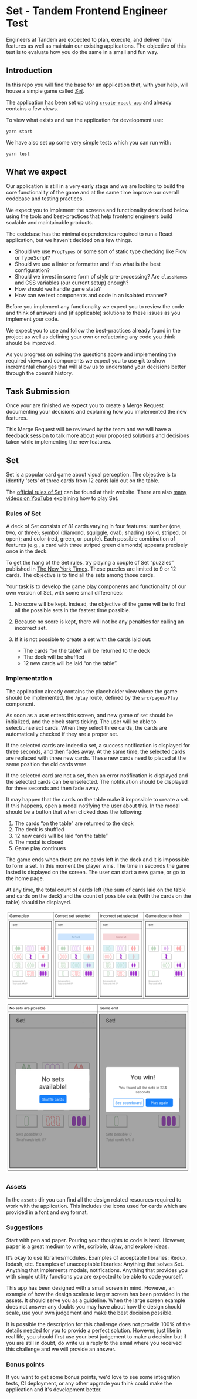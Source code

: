 # Set - Tandem Frontend Engineer Test

Engineers at Tandem are expected to plan, execute, and deliver new features as well as maintain our existing applications. The objective of this test is to evaluate how you do the same in a small and fun way.

## Introduction

In this repo you will find the base for an application that, with your help, will house a simple game called [_Set_](https://en.wikipedia.org/wiki/Set_(game)).

The application has been set up using [`create-react-app`](https://github.com/facebook/create-react-app) and already contains a few views.

To view what exists and run the application for development use:

```
yarn start
```

We have also set up some very simple tests which you can run with:

```
yarn test
```

## What we expect

Our application is still in a very early stage and we are looking to build the core functionality of the game and at the same time improve our overall codebase and testing practices.

We expect you to implement the screens and functionality described below using the tools and best-practices that help frontend engineers build scalable and maintainable products.

The codebase has the minimal dependencies required to run a React application, but we haven't decided on a few things.

* Should we use `PropTypes` or some sort of static type checking like Flow or TypeScript?
* Should we use a linter or formatter and if so what is the best configuration?
* Should we invest in some form of style pre-processing? Are `classNames` and CSS variables (our current setup) enough?
* How should we handle game state?
* How can we test components and code in an isolated manner?

Before you implement any functionality we expect you to review the code and think of answers and (if applicable) solutions to these issues as you implement your code.

We expect you to use and follow the best-practices already found in the project as well as defining your own or refactoring any code you think should be improved.

As you progress on solving the questions above and implementing the required views and components we expect you to use **git** to show incremental changes that will allow us to understand your decisions better through the commit history.

## Task Submission

Once your are finished we expect you to create a Merge Request documenting your decisions and explaining how you implemented the new features.

This Merge Request will be reviewed by the team and we will have a feedback session to talk more about your proposed solutions and decisions taken while implementing the new features.

## Set

Set is a popular card game about visual perception. The objective is to identify 'sets' of three cards from 12 cards laid out on the table.

The [official rules of Set](https://www.setgame.com/sites/default/files/instructions/SET%20INSTRUCTIONS%20-%20ENGLISH.pdf) can be found at their website. There are also [many videos on YouTube](https://www.youtube.com/results?search_query=set+card) explaining how to play Set.

### Rules of Set

A deck of Set consists of 81 cards varying in four features: number (one, two, or three); symbol (diamond, squiggle, oval); shading (solid, striped, or open); and color (red, green, or purple). Each possible combination of features (e.g., a card with three striped green diamonds) appears precisely once in the deck.

To get the hang of the Set rules, try playing a couple of Set “puzzles” published in [The New York Times](https://www.nytimes.com/puzzles/set). These puzzles are limited to 9 or 12 cards. The objective is to find all the sets among those cards.

Your task is to develop the game play components and functionality of our own version of Set, with some small differences:

1. No score will be kept. Instead, the objective of the game will be to find all the possible sets in the fastest time possible.

2. Because no score is kept, there will not be any penalties for calling an incorrect set.

3. If it is not possible to create a set with the cards laid out:
    * The cards “on the table” will be returned to the deck
    * The deck will be shuffled
    * 12 new cards will be laid “on the table”.

### Implementation

The application already contains the placeholder view where the game should be implemented, the `/play` route, defined by the `src/pages/Play` component.

As soon as a user enters this screen, and new game of set should be initialized, and the clock starts ticking. The user will be able to select/unselect cards. When they select three cards, the cards are automatically checked if they are a proper set.

If the selected cards are indeed a set, a success notification is displayed for three seconds, and then fades away. At the same time, the selected cards are replaced with three new cards. These new cards need to placed at the same position the old cards were.

If the selected card are not a set, then an error notification is displayed and the selected cards can be unselected. The notification should be displayed for three seconds and then fade away.

It may happen that the cards on the table make it impossible to create a set. If this happens, open a modal notifying the user about this. In the modal should be a button that when clicked does the following:

1. The cards “on the table” are returned to the deck
2. The deck is shuffled
3. 12 new cards will be laid “on the table”
4. The modal is closed
5. Game play continues

The game ends when there are no cards left in the deck and it is impossible to form a set. In this moment the player wins. The time in seconds the game lasted is displayed on the screen. The user can start a new game, or go to the home page.

At any time, the total count of cards left (the sum of cards laid on the table and cards on the deck) and the count of possible sets (with the cards on the table) should be displayed.

![game play](assets/game-play-1.png)
![game play](assets/game-play-2.png)

### Assets

In the `assets` dir you can find all the design related resources required to work with the application. This includes the icons used for cards which are provided in a font and svg format.

### Suggestions

Start with pen and paper. Pouring your thoughts to code is hard. However, paper is a great medium to write, scribble, draw, and explore ideas.

It’s okay to use libraries/modules. Examples of acceptable libraries: Redux, lodash, etc. Examples of unacceptable libraries: Anything that solves Set. Anything that implements modals, notifications. Anything that provides you with simple utility functions you are expected to be able to code yourself.

This app has been designed with a small screen in mind. However, an example of how the design scales to larger screen has been provided in the assets. It should serve you as a guideline. When the large screen example does not answer any doubts you may have about how the design should scale, use your own judgement and make the best decision possible.

It is possible the description for this challenge does not provide 100% of the details needed for you to provide a perfect solution. However, just like in real life, you should first use your best judgement to make a decision but if you are still in doubt, do write us a reply to the email where you received this challenge and we will provide an answer.

### Bonus points

If you want to get some bonus points, we'd love to see some integration tests, CI deployment, or any other upgrade you think could make the application and it's development better.
